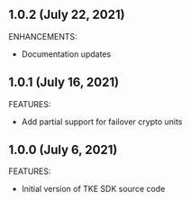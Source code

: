 <!-- Use FEATURES, ENHANCEMENTS, BUG FIXES as categories describing content. -->
<!-- Put most recent change at top. -->

## 1.0.2 (July 22, 2021)

ENHANCEMENTS:

* Documentation updates

## 1.0.1 (July 16, 2021)

FEATURES:

* Add partial support for failover crypto units

## 1.0.0 (July 6, 2021)

FEATURES:

* Initial version of TKE SDK source code

